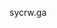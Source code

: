sycrw.ga
<!---
sycrw/sycrw is a ✨ special ✨ repository because its `README.md` (this file) appears on your GitHub profile.
You can click the Preview link to take a look at your changes.
--->
